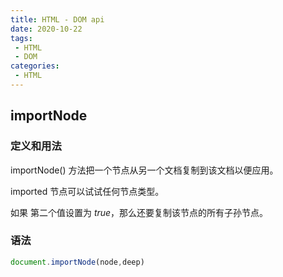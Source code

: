 ```yaml
---
title: HTML - DOM api
date: 2020-10-22
tags:
 - HTML
 - DOM
categories: 
 - HTML
---
```


## importNode

### 定义和用法

importNode() 方法把一个节点从另一个文档复制到该文档以便应用。

imported 节点可以试试任何节点类型。

如果 第二个值设置为 *true*，那么还要复制该节点的所有子孙节点。

### 语法

```js
document.importNode(node,deep)
```

